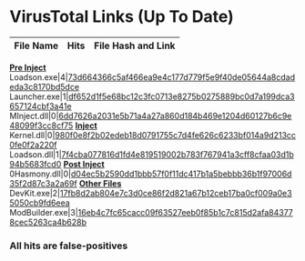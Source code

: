 # VirusTotal Links (Up To Date)
File Name|Hits|File Hash and Link
-|-|-
<u>**Pre Inject**</u>
Loadson.exe|4|[73d664366c5af466ea9e4c177d779f5e9f40de05644a8cdadeda3c8170bd5dce](https://www.virustotal.com/gui/file/73d664366c5af466ea9e4c177d779f5e9f40de05644a8cdadeda3c8170bd5dce)
Launcher.exe|1|[df652d1f5e68bc12c3fc0713e8275b0275889bc0d7a199dca3657124cbf3a41e](https://www.virustotal.com/gui/file/df652d1f5e68bc12c3fc0713e8275b0275889bc0d7a199dca3657124cbf3a41e)
MInject.dll|0|[6dd7626a2031e5b71a4a27a860d184b469e1204d60127b6c9e48099f3cc8cf75](https://www.virustotal.com/gui/file/6dd7626a2031e5b71a4a27a860d184b469e1204d60127b6c9e48099f3cc8cf75)
<u>**Inject**</u>
Kernel.dll|0|[980f0e8f2b02edeb18d0791755c7d4fe626c6233bf014a9d213cc0fe0f2a220f](https://www.virustotal.com/gui/file/980f0e8f2b02edeb18d0791755c7d4fe626c6233bf014a9d213cc0fe0f2a220f)
Loadson.dll|1|[7f4cba077816d1fd4e819519002b783f767941a3cff8cfaa03d1b94b5683fcd0](https://www.virustotal.com/gui/file/7f4cba077816d1fd4e819519002b783f767941a3cff8cfaa03d1b94b5683fcd0)
<u>**Post Inject**</u>
0Hasmony.dll|0|[d04ec5b2590dd1bbb57f0f11dc417b1a5bebbb36b1f97006d35f2d87c3a2a69f](https://www.virustotal.com/gui/file/d04ec5b2590dd1bbb57f0f11dc417b1a5bebbb36b1f97006d35f2d87c3a2a69f)
<u>**Other Files**</u>
DevKit.exe|2|[17fb8d2ab804e7c3d0ce86f2d821a67b12ceb17ba0cf009a0e35050cb9fd6eea](https://www.virustotal.com/gui/file/17fb8d2ab804e7c3d0ce86f2d821a67b12ceb17ba0cf009a0e35050cb9fd6eea)
ModBuilder.exe|3|[16eb4c7fc65cacc09f63527eeb0f85b1c7c815d2afa843778cec5263ca4b628b](https://www.virustotal.com/gui/file/16eb4c7fc65cacc09f63527eeb0f85b1c7c815d2afa843778cec5263ca4b628b)

### All hits are false-positives